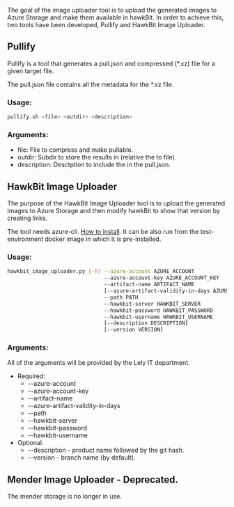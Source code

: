 The goal of the image uploader tool is to upload the generated images to Azure Storage and make them available in hawkBit. In order to achieve this, two tools have been developed, Pullify and HawkBit Image Uploader.

## Pullify

Pullify is a tool that generates a pull.json and compressed (*.xz) file for a given target file.

The pull.json file contains all the metadata for the *.xz file.

### Usage: 
```bash
pullify.sh <file> <outdir> <description>
```

### Arguments:
   - file: File to compress and make pullable.
   - outdir: Subdir to store the results in (relative the to file).
   - description: Desctption to include the in the pull.json.

## HawkBit Image Uploader

The purpose of the HawkBit Image Uploader tool is to upload the generated images to Azure Storage and then modify hawkBit to show that version by creating links.

The tool needs azure-cli. [How to install](https://docs.microsoft.com/en-us/cli/azure/install-azure-cli-apt?view=azure-cli-latest).
It can be also run from the test-environment docker image in which it is pre-installed.

### Usage:

```bash
hawkbit_image_uploader.py [-h] --azure-account AZURE_ACCOUNT
                               --azure-account-key AZURE_ACCOUNT_KEY
                               --artifact-name ARTIFACT_NAME
                               [--azure-artifact-validity-in-days AZURE_ARTIFACT_VALIDITY_IN_DAYS]
                               --path PATH
                               --hawkbit-server HAWKBIT_SERVER
                               --hawkbit-password HAWKBIT_PASSWORD
                               --hawkbit-username HAWKBIT_USERNAME
                               [--description DESCRIPTION]
                               [--version VERSION]
```

### Arguments:
All of the arguments will be provided by the Lely IT department.

   - Required:
      - --azure-account
      - --azure-account-key
      - --artifact-name
      - --azure-artifact-validity-in-days
      - --path
      - --hawkbit-server
      - --hawkbit-password
      - --hawkbit-username
   - Optional:
      - --description  - product name followed by the git hash.
      - --version      - branch name (by default).

## Mender Image Uploader - Deprecated.
The mender storage is no longer in use.

